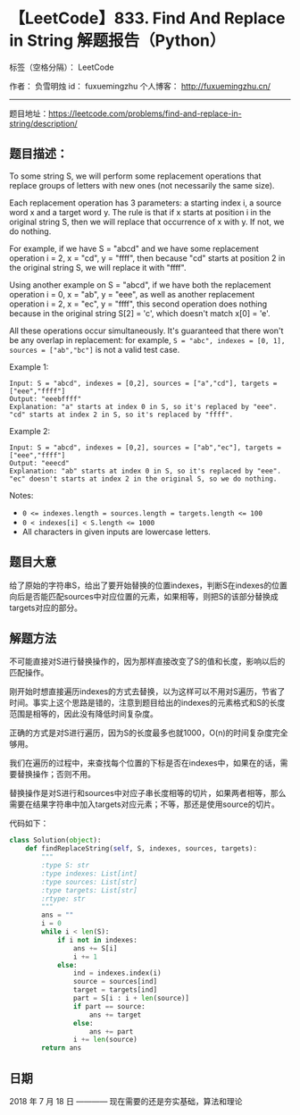# 【LeetCode】833. Find And Replace in String 解题报告（Python）

标签（空格分隔）： LeetCode

作者： 		负雪明烛 
id：				fuxuemingzhu
个人博客：	http://fuxuemingzhu.cn/

---

题目地址：https://leetcode.com/problems/find-and-replace-in-string/description/

## 题目描述：

To some string S, we will perform some replacement operations that replace groups of letters with new ones (not necessarily the same size).

Each replacement operation has 3 parameters: a starting index i, a source word x and a target word y.  The rule is that if x starts at position i in the original string S, then we will replace that occurrence of x with y.  If not, we do nothing.

For example, if we have S = "abcd" and we have some replacement operation i = 2, x = "cd", y = "ffff", then because "cd" starts at position 2 in the original string S, we will replace it with "ffff".

Using another example on S = "abcd", if we have both the replacement operation i = 0, x = "ab", y = "eee", as well as another replacement operation i = 2, x = "ec", y = "ffff", this second operation does nothing because in the original string S[2] = 'c', which doesn't match x[0] = 'e'.

All these operations occur simultaneously.  It's guaranteed that there won't be any overlap in replacement: for example, ``S = "abc", indexes = [0, 1], sources = ["ab","bc"]`` is not a valid test case.

Example 1:

    Input: S = "abcd", indexes = [0,2], sources = ["a","cd"], targets = ["eee","ffff"]
    Output: "eeebffff"
    Explanation: "a" starts at index 0 in S, so it's replaced by "eee".
    "cd" starts at index 2 in S, so it's replaced by "ffff".

Example 2:

    Input: S = "abcd", indexes = [0,2], sources = ["ab","ec"], targets = ["eee","ffff"]
    Output: "eeecd"
    Explanation: "ab" starts at index 0 in S, so it's replaced by "eee". 
    "ec" doesn't starts at index 2 in the original S, so we do nothing.

Notes:

- ``0 <= indexes.length = sources.length = targets.length <= 100``
- ``0 < indexes[i] < S.length <= 1000``
- All characters in given inputs are lowercase letters.

## 题目大意

给了原始的字符串S，给出了要开始替换的位置indexes，判断S在indexes的位置向后是否能匹配sources中对应位置的元素，如果相等，则把S的该部分替换成targets对应的部分。

## 解题方法

不可能直接对S进行替换操作的，因为那样直接改变了S的值和长度，影响以后的匹配操作。

刚开始时想直接遍历indexes的方式去替换，以为这样可以不用对S遍历，节省了时间。事实上这个思路是错的，注意到题目给出的indexes的元素格式和S的长度范围是相等的，因此没有降低时间复杂度。

正确的方式是对S进行遍历，因为S的长度最多也就1000，O(n)的时间复杂度完全够用。

我们在遍历的过程中，来查找每个位置的下标是否在indexes中，如果在的话，需要替换操作；否则不用。

替换操作是对S进行和sources中对应子串长度相等的切片，如果两者相等，那么需要在结果字符串中加入targets对应元素；不等，那还是使用source的切片。

代码如下：

```python
class Solution(object):
    def findReplaceString(self, S, indexes, sources, targets):
        """
        :type S: str
        :type indexes: List[int]
        :type sources: List[str]
        :type targets: List[str]
        :rtype: str
        """
        ans = ""
        i = 0
        while i < len(S):
            if i not in indexes:
                ans += S[i]
                i += 1
            else:
                ind = indexes.index(i)
                source = sources[ind]
                target = targets[ind]
                part = S[i : i + len(source)]
                if part == source:
                    ans += target
                else:
                    ans += part
                i += len(source)
        return ans
```

## 日期

2018 年 7 月 18 日 ———— 现在需要的还是夯实基础，算法和理论